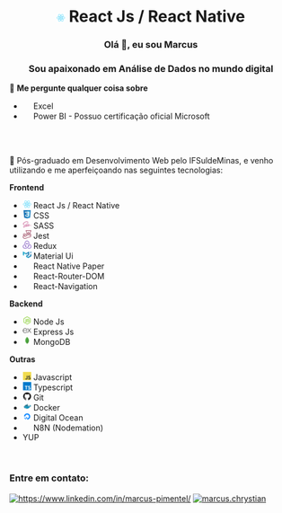 <h1 align="center"><img src="https://raw.githubusercontent.com/devicons/devicon/55609aa5bd817ff167afce0d965585c92040787a/icons/react/react-original.svg" width="15" height="15"/> React Js / React Native</h1>
<h3 align="center">Olá 👋, eu sou Marcus</h3>
<h3 align="center">Sou apaixonado em Análise de Dados no mundo digital</h3>


💬 **Me pergunte qualquer coisa sobre**
- <img src="https://upload.wikimedia.org/wikipedia/commons/thumb/3/34/Microsoft_Office_Excel_%282019%E2%80%93present%29.svg/100px-Microsoft_Office_Excel_%282019%E2%80%93present%29.svg.png" width="15" height="15"/> Excel
- <img src="https://upload.wikimedia.org/wikipedia/commons/thumb/c/c9/Power_bi_logo_black.svg/1200px-Power_bi_logo_black.svg.png" width="15" height="15"/> Power BI - Possuo certificação oficial Microsoft
<br>
<br>

🌱 Pós-graduado em Desenvolvimento Web pelo IFSuldeMinas, e venho utilizando e me aperfeiçoando nas seguintes tecnologias:

**Frontend**
- <img src="https://raw.githubusercontent.com/devicons/devicon/55609aa5bd817ff167afce0d965585c92040787a/icons/react/react-original.svg" width="15" height="15"/> React Js / React Native
- <img src="https://raw.githubusercontent.com/devicons/devicon/55609aa5bd817ff167afce0d965585c92040787a/icons/css3/css3-original.svg" width="15" height="15"/> CSS
- <img src="https://raw.githubusercontent.com/devicons/devicon/55609aa5bd817ff167afce0d965585c92040787a/icons/sass/sass-original.svg" width="15" height="15"/> SASS
- <img src="https://raw.githubusercontent.com/devicons/devicon/55609aa5bd817ff167afce0d965585c92040787a/icons/jest/jest-plain.svg" width="15" height="15"/> Jest
- <img src="https://raw.githubusercontent.com/devicons/devicon/55609aa5bd817ff167afce0d965585c92040787a/icons/redux/redux-original.svg" width="15" height="15"/> Redux
- <img src="https://raw.githubusercontent.com/devicons/devicon/55609aa5bd817ff167afce0d965585c92040787a/icons/materialui/materialui-original.svg" width="15" height="15"/> Material Ui
- <img src="https://play-lh.googleusercontent.com/qE5usAL3g-iQtY20QtD3zQpOunMZxWciox78iwKSDwKi_6dX6fUK6iU1--xeaUwuhw" width="15" height="15"/> React Native Paper
- <img src="https://res.cloudinary.com/practicaldev/image/fetch/s---xCsVK0j--/c_imagga_scale,f_auto,fl_progressive,h_1080,q_auto,w_1080/https://reacttraining.com/images/blog/reach-react-router-future.png" width="15" height="15"/> React-Router-DOM
- <img src="https://reactnavigation.org/img/spiro.svg" width="15" height="15"/> React-Navigation

**Backend**
- <img src="https://raw.githubusercontent.com/devicons/devicon/55609aa5bd817ff167afce0d965585c92040787a/icons/nodejs/nodejs-original.svg" width="15" height="15"/> Node Js
- <img src="https://raw.githubusercontent.com/devicons/devicon/55609aa5bd817ff167afce0d965585c92040787a/icons/express/express-original.svg" width="15" height="15"/> Express Js
- <img src="https://raw.githubusercontent.com/devicons/devicon/55609aa5bd817ff167afce0d965585c92040787a/icons/mongodb/mongodb-original.svg" width="15" height="15"/> MongoDB

**Outras**
- <img src="https://raw.githubusercontent.com/devicons/devicon/55609aa5bd817ff167afce0d965585c92040787a/icons/javascript/javascript-original.svg" width="15" height="15"/> Javascript
- <img src="https://raw.githubusercontent.com/devicons/devicon/55609aa5bd817ff167afce0d965585c92040787a/icons/typescript/typescript-original.svg" width="15" height="15"/> Typescript
- <img src="https://raw.githubusercontent.com/devicons/devicon/55609aa5bd817ff167afce0d965585c92040787a/icons/github/github-original.svg" width="15" height="15"/> Git
- <img src="https://raw.githubusercontent.com/devicons/devicon/55609aa5bd817ff167afce0d965585c92040787a/icons/docker/docker-original.svg" width="15" height="15"/> Docker
- <img src="https://raw.githubusercontent.com/devicons/devicon/55609aa5bd817ff167afce0d965585c92040787a/icons/digitalocean/digitalocean-original.svg" width="15" height="15"/> Digital Ocean
- <img src="https://cf.appdrag.com/dashboard-openvm-clo-b2d42c/uploads/N8N-2WQW-MeQB.png" width="15" height="15"/> N8N (Nodemation)
- YUP
<br>
<h3 align="left">Entre em contato:</h3>
<p align="left">
<a href="https://linkedin.com/in/https://www.linkedin.com/in/marcus-pimentel/" target="blank"><img align="center" src="https://raw.githubusercontent.com/rahuldkjain/github-profile-readme-generator/master/src/images/icons/Social/linked-in-alt.svg" alt="https://www.linkedin.com/in/marcus-pimentel/" height="30" width="40" /></a>
<a href="https://instagram.com/marcus.chrystian" target="blank"><img align="center" src="https://raw.githubusercontent.com/rahuldkjain/github-profile-readme-generator/master/src/images/icons/Social/instagram.svg" alt="marcus.chrystian" height="30" width="40" /></a>
</p>
